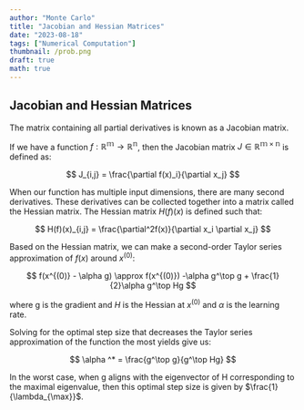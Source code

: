 ```yaml
---
author: "Monte Carlo"
title: "Jacobian and Hessian Matrices"
date: "2023-08-18"
tags: ["Numerical Computation"]
thumbnail: /prob.png
draft: true
math: true
---
```

## Jacobian and Hessian Matrices

The matrix containing all partial derivatives is known as a Jacobian matrix.

If we have a function $f : \mathbb{R^m \rightarrow R^n}$, then the Jacobian matrix $J \in \mathbb{R^{m \times n}}$ is defined as:

$$
J_{i,j} = \frac{\partial f(x)_i}{\partial x_j}
$$

When our function has multiple input dimensions, there are many second derivatives. These derivatives can be collected together into a matrix called the Hessian matrix. The Hessian matrix $H(f)(x)$ is defined such that:

$$
H(f)(x)_{i,j} = \frac{\partial^2f(x)}{\partial x_i \partial x_j}
$$

Based on the Hessian matrix, we can make a second-order Taylor series approximation of $f(x)$ around $x^{(0)}$:

$$
f(x^{(0)} - \alpha g) \approx f(x^{(0)}) -\alpha g^\top g + \frac{1}{2}\alpha g^\top Hg
$$

where g is the gradient and $H$ is the Hessian at $x^{(0)}$ and $\alpha$  is the learning rate. 

Solving for the optimal step size that decreases the Taylor series approximation of the function the most yields give us:

$$
\alpha ^* = \frac{g^\top g}{g^\top Hg}
$$

In the worst case, when g aligns with the eigenvector of H corresponding to the maximal eigenvalue, then this optimal step size is given by $\frac{1}{\lambda_{\max}}$.